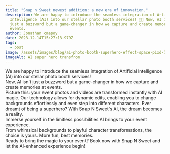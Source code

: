 ```yaml
---
title: "Snap n Sweet newest addition: a new era of innovation."
description: We are happy to introduce the seamless integration of Artificial
  Intelligence (AI) into our stellar photo booth services! 🚀📸 Now, AI isn't
  just a buzzword but a game-changer in how we capture and create memories at
  events.
author: Jonathan cmapoy
date: 2023-12-14T15:27:13.979Z
tags:
  - post
image: /assets/images/blog/ai-photo-booth-superhero-effect-space-pixd-1024x701.png
imageAlt: AI super hero transfrom
---
```

<!--StartFragment-->

We are happy to introduce the seamless integration of Artificial Intelligence (AI) into our stellar photo booth services! \
Now, AI isn't just a buzzword but a game-changer in how we capture and create memories at events.\
Picture this: your event photos and videos are transformed instantly with AI magic. Our technology allows for dynamic edits, enabling you to change backgrounds effortlessly and even step into different characters. Ever dreamt of being a superhero? With Snap N Sweet's AI, the dream becomes a reality.\
Immerse yourself in the limitless possibilities AI brings to your event experience.\
From whimsical backgrounds to playful character transformations, the choice is yours. More fun, best memories.\
Ready to bring the magic to your event? Book now with Snap N Sweet and let the AI-enhanced experience begin! 

<!--EndFragment-->